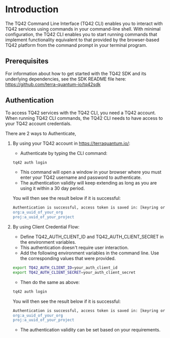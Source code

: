 # Introduction

The TQ42 Command Line Interface (TQ42 CLI) enables you to interact with TQ42 services using commands in your command-line shell. With minimal configuration, the TQ42 CLI enables you to start running commands that implement functionality equivalent to that provided by the browser-based TQ42 platform from the command prompt in your terminal program.

## Prerequisites

For information about how to get started with the TQ42 SDK and its underlying dependencies, see the SDK README file here:  
https://github.com/terra-quantum-io/tq42sdk

## Authentication

To access TQ42 services with the TQ42 CLI, you need a TQ42 account. When running TQ42 CLI commands, the TQ42 CLI needs to have access to your TQ42 account credentials.

There are 2 ways to Authenticate, 
1. By using your TQ42 account in https://terraquantum.io/: 
    - Authenticate by typing the CLI command:

    ```bash
    tq42 auth login
    ```
   
    - This command will open a window in your browser where you must enter your TQ42 username and password to authenticate.
    - The authentication validity will keep extending as long as you are using it within a 30 day period.
   

   You will then see the result below if it is successful:
    ```bash
   Authentication is successful, access token is saved in: [keyring or filepath(when system keyring isn't available)].
   org:a_uuid_of_your_org
   proj:a_uuid_of_your_project
    ```


2. By using Client Credential Flow: 
    - Define TQ42_AUTH_CLIENT_ID and TQ42_AUTH_CLIENT_SECRET in the environment variables.
    - This authentication doesn't require user interaction. 
    - Add the following environment variables in the command line. Use the corresponding values that were provided.
   
    ```bash
   export TQ42_AUTH_CLIENT_ID=your_auth_client_id
   export TQ42_AUTH_CLIENT_SECRET=your_auth_client_secret
    ```

      - Then do the same as above:

    ```bash
    tq42 auth login
    ```
   
   You will then see the result below if it is successful:
    ```bash
   Authentication is successful, access token is saved in: [keyring or filepath(when system keyring isn't available)].
   org:a_uuid_of_your_org
   proj:a_uuid_of_your_project
    ```

   - The authentication validity can be set based on your requirements.